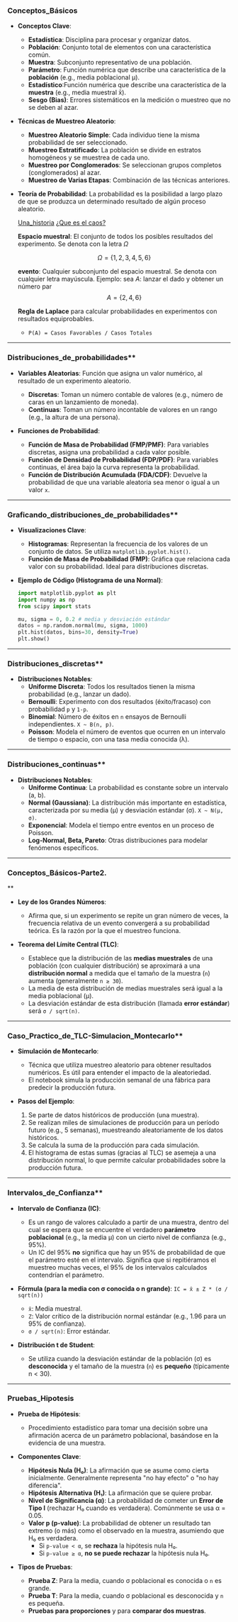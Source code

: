 ### Conceptos\_Básicos

  * **Conceptos Clave**:

      * **Estadística**: Disciplina para procesar y organizar datos.
      * **Población**: Conjunto total de elementos con una característica común.
      * **Muestra**: Subconjunto representativo de una población.
      * **Parámetro**: Función numérica que describe una característica de la **población** (e.g., media poblacional μ).
      * **Estadístico**:Función numérica que describe una característica de la **muestra** (e.g., media muestral x̄).
      * **Sesgo (Bias)**: Errores sistemáticos en la medición o muestreo que no se deben al azar.

  * **Técnicas de Muestreo Aleatorio**:

      * **Muestreo Aleatorio Simple**: Cada individuo tiene la misma probabilidad de ser seleccionado.
      * **Muestreo Estratificado**: La población se divide en estratos homogéneos y se muestrea de cada uno.
      * **Muestreo por Conglomerados**: Se seleccionan grupos completos (conglomerados) al azar.
      * **Muestreo de Varias Etapas**: Combinación de las técnicas anteriores.

  * **Teoría de Probabilidad**:
    La probabilidad es la posibilidad a largo plazo de que se produzca un determinado resultado de algún proceso aleatorio.

    [Una_historia](https://www.bbc.com/mundo/articles/cr7240y4v9jo)
    [¿Que es el caos?](https://www.youtube.com/watch?v=EOvLhZPevm0)

    **Espacio muestral**:
    El conjunto de todos los posibles resultados del experimento. Se denota con la letra $\Omega$

    $$\Omega = \{1, 2, 3, 4, 5, 6\}
    $$

    **evento**:
    Cualquier subconjunto del espacio muestral. Se denota con cualquier letra mayúscula. Ejemplo: sea $A$: lanzar el dado y obtener un número par
    $$
    A = \{2, 4, 6\}
    $$
    
      
    **Regla de Laplace** para calcular probabilidades en experimentos con resultados equiprobables.
      * `P(A) = Casos Favorables / Casos Totales`

-----

### Distribuciones\_de\_probabilidades**

  * **Variables Aleatorias**:
    Función que asigna un valor numérico, al resultado de un experimento aleatorio.

      * **Discretas**: Toman un número contable de valores (e.g., número de caras en un lanzamiento de moneda).
      * **Continuas**: Toman un número incontable de valores en un rango (e.g., la altura de una persona).

  * **Funciones de Probabilidad**:

      * **Función de Masa de Probabilidad (FMP/PMF)**: Para variables discretas, asigna una probabilidad a cada valor posible.
      * **Función de Densidad de Probabilidad (FDP/PDF)**: Para variables continuas, el área bajo la curva representa la probabilidad.
      * **Función de Distribución Acumulada (FDA/CDF)**: Devuelve la probabilidad de que una variable aleatoria sea menor o igual a un valor `x`.

-----

### Graficando\_distribuciones\_de\_probabilidades**


  * **Visualizaciones Clave**:

      * **Histogramas**: Representan la frecuencia de los valores de un conjunto de datos. Se utiliza `matplotlib.pyplot.hist()`.
      * **Función de Masa de Probabilidad (FMP)**: Gráfica que relaciona cada valor con su probabilidad. Ideal para distribuciones discretas.

  * **Ejemplo de Código (Histograma de una Normal)**:

    ```python
    import matplotlib.pyplot as plt
    import numpy as np
    from scipy import stats

    mu, sigma = 0, 0.2 # media y desviación estándar
    datos = np.random.normal(mu, sigma, 1000)
    plt.hist(datos, bins=30, density=True)
    plt.show()
    ```

-----

### Distribuciones\_discretas**

  * **Distribuciones Notables**:
      * **Uniforme Discreta**: Todos los resultados tienen la misma probabilidad (e.g., lanzar un dado).
      * **Bernoulli**: Experimento con dos resultados (éxito/fracaso) con probabilidad `p` y `1-p`.
      * **Binomial**: Número de éxitos en `n` ensayos de Bernoulli independientes. `X ~ B(n, p)`.
      * **Poisson**: Modela el número de eventos que ocurren en un intervalo de tiempo o espacio, con una tasa media conocida (λ).

-----

### Distribuciones\_continuas**

  * **Distribuciones Notables**:
      * **Uniforme Continua**: La probabilidad es constante sobre un intervalo (a, b).
      * **Normal (Gaussiana)**: La distribución más importante en estadística, caracterizada por su media (μ) y desviación estándar (σ). `X ~ N(μ, σ)`.
      * **Exponencial**: Modela el tiempo entre eventos en un proceso de Poisson.
      * **Log-Normal, Beta, Pareto**: Otras distribuciones para modelar fenómenos específicos.

-----

### Conceptos\_Básicos-Parte2.
**


  * **Ley de los Grandes Números**:

      * Afirma que, si un experimento se repite un gran número de veces, la frecuencia relativa de un evento convergerá a su probabilidad teórica. Es la razón por la que el muestreo funciona.

  * **Teorema del Límite Central (TLC)**:

      * Establece que la distribución de las **medias muestrales** de una población (con cualquier distribución) se aproximará a una **distribución normal** a medida que el tamaño de la muestra (`n`) aumenta (generalmente `n ≥ 30`).
      * La media de esta distribución de medias muestrales será igual a la media poblacional (μ).
      * La desviación estándar de esta distribución (llamada **error estándar**) será `σ / sqrt(n)`.

-----

### Caso\_Practico\_de\_TLC-Simulacion\_Montecarlo**

  * **Simulación de Montecarlo**:

      * Técnica que utiliza muestreo aleatorio para obtener resultados numéricos. Es útil para entender el impacto de la aleatoriedad.
      * El notebook simula la producción semanal de una fábrica para predecir la producción futura.

  * **Pasos del Ejemplo**:

    1.  Se parte de datos históricos de producción (una muestra).
    2.  Se realizan miles de simulaciones de producción para un período futuro (e.g., 5 semanas), muestreando aleatoriamente de los datos históricos.
    3.  Se calcula la suma de la producción para cada simulación.
    4.  El histograma de estas sumas (gracias al TLC) se asemeja a una distribución normal, lo que permite calcular probabilidades sobre la producción futura.

-----

### Intervalos\_de\_Confianza**

  * **Intervalo de Confianza (IC)**:

      * Es un rango de valores calculado a partir de una muestra, dentro del cual se espera que se encuentre el verdadero **parámetro poblacional** (e.g., la media μ) con un cierto nivel de confianza (e.g., 95%).
      * Un IC del 95% **no** significa que hay un 95% de probabilidad de que el parámetro esté en el intervalo. Significa que si repitiéramos el muestreo muchas veces, el 95% de los intervalos calculados contendrían el parámetro.

  * **Fórmula (para la media con σ conocida o n grande)**:
    `IC = x̄ ± Z * (σ / sqrt(n))`

      * `x̄`: Media muestral.
      * `Z`: Valor crítico de la distribución normal estándar (e.g., 1.96 para un 95% de confianza).
      * `σ / sqrt(n)`: Error estándar.

  * **Distribución t de Student**:

      * Se utiliza cuando la desviación estándar de la población (σ) es **desconocida** y el tamaño de la muestra (`n`) es **pequeño** (típicamente n \< 30).

-----

### **Pruebas\_Hipotesis**

  * **Prueba de Hipótesis**:

      * Procedimiento estadístico para tomar una decisión sobre una afirmación acerca de un parámetro poblacional, basándose en la evidencia de una muestra.

  * **Componentes Clave**:

      * **Hipótesis Nula (H₀)**: La afirmación que se asume como cierta inicialmente. Generalmente representa "no hay efecto" o "no hay diferencia".
      * **Hipótesis Alternativa (H₁)**: La afirmación que se quiere probar.
      * **Nivel de Significancia (α)**: La probabilidad de cometer un **Error de Tipo I** (rechazar H₀ cuando es verdadera). Comúnmente se usa α = 0.05.
      * **Valor p (p-value)**: La probabilidad de obtener un resultado tan extremo (o más) como el observado en la muestra, asumiendo que H₀ es verdadera.
          * Si `p-value < α`, se **rechaza** la hipótesis nula H₀.
          * Si `p-value ≥ α`, **no se puede rechazar** la hipótesis nula H₀.

  * **Tipos de Pruebas**:
  
      * **Prueba Z**: Para la media, cuando σ poblacional es conocida o `n` es grande.
      * **Prueba T**: Para la media, cuando σ poblacional es desconocida y `n` es pequeña.
      * **Pruebas para proporciones** y para **comparar dos muestras**.
